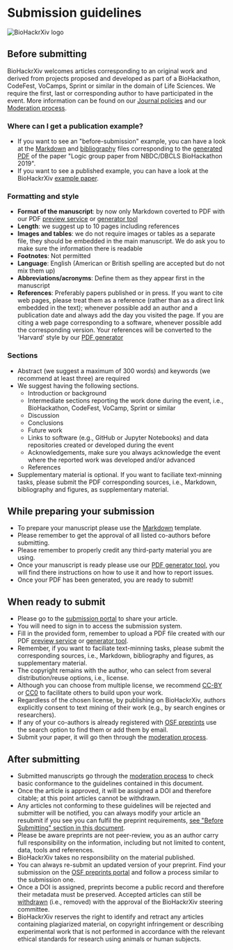 # Submission guidelines

![BioHackrXiv logo](assets/logo/BioHackrXiv-logo-transparent-340x140.png)

## Before submitting

BioHackrXiv welcomes articles corresponding to an original work and derived from projects proposed and developed as part of a BioHackathon, CodeFest, VoCamps, Sprint or similar in the domain of Life Sciences. We require the first, last or corresponding author to have participated in the event. More information can be found on our [Journal policies](./journal_policies.md) and our [Moderation process](./moderation_process.md).

### Where can I get a publication example?

* If you want to see an "before-submission" example, you can have a look at the [Markdown](https://raw.githubusercontent.com/biohackrxiv/bhxiv-gen-pdf/master/example/logic/paper.md) and [bibliography](https://raw.githubusercontent.com/biohackrxiv/bhxiv-gen-pdf/master/example/logic/paper.bib) files corresponding to the 
[generated PDF](https://github.com/biohackrxiv/bhxiv-gen-pdf/blob/master/example/logic/LogicProgramming.pdf)
of the paper "Logic group paper from NBDC/DBCLS BioHackathon 2019".
* If you want to see a published example, you can have a look at the BioHackrXiv [example paper](https://doi.org/10.37044/osf.io/8qdse).

### Formatting and style

* **Format of the manuscript**: by now only Markdown coverted to PDF with our PDF [preview service](http://preview.biohackrxiv.org/) or [generator tool](https://github.com/biohackrxiv/bhxiv-gen-pdf)
* **Length**: we suggest up to 10 pages including references
* **Images and tables**: we do not require images or tables as a separate file, they should be embedded in the main manuscript. We do ask you to make sure the information there is readable
* **Footnotes**: Not permitted
* **Language**: English (American or British spelling are accepted but do not mix them up)
* **Abbreviations/acronyms**: Define them as they appear first in the manuscript
* **References**: Preferably papers published or in press. If you want to cite web pages, please treat them as a reference (rather than as a direct link embedded in the text); whenever possible add an author and a publication date and always add the day you visited the page. If you are citing a web page corresponding to a software, whenever possible add the corresponding version. Your references will be converted to the 'Harvard' style by our [PDF generator](https://github.com/biohackrxiv/bhxiv-gen-pdf)

### Sections

* Abstract (we suggest a maximum of 300 words) and keywords (we recommend at least three) are required
* We suggest having the following sections.
  * Introduction or background
  * Intermediate sections reporting the work done during the event, i.e., BioHackathon, CodeFest, VoCamp, Sprint or similar
  * Discussion 
  * Conclusions
  * Future work
  * Links to software (e.g., GitHub or Jupyter Notebooks) and data repositories created or developed during the event
  * Acknowledgements, make sure you always acknowledge the event where the reported work was developed and/or advanced
  * References
* Supplementary material is optional. If you want to faciliate text-minning tasks, please submit the PDF corresponding sources, i.e., Markdown, bibliography and figures, as supplementary material.

## While preparing your submission

* To prepare your manuscript please use the [Markdown](https://raw.githubusercontent.com/biohackrxiv/submission-templates/master/paper.md) template.
* Please remember to get the approval of all listed co-authors before submitting.
* Please remember to properly credit any third-party material you are using.
* Once your manuscript is ready please use our [PDF generator tool](https://github.com/biohackrxiv/bhxiv-gen-pdf), you will find there instructions on how to use it and how to report issues.
* Once your PDF has been generated, you are ready to submit!

## When ready to submit

* Please go to the [submission portal](https://biohackrxiv.org/) to share your article.
* You will need to sign in to access the submission system.
* Fill in the provided form, remember to upload a PDF file created with our PDF [preview service](http://preview.biohackrxiv.org/) or [generator tool](https://github.com/biohackrxiv/bhxiv-gen-pdf).
* Remember, if you want to faciliate text-minning tasks, please submit the corresponding sources, i.e., Markdown, bibliography and figures, as supplementary material.
* The copyright remains with the author, who can select from several distribution/reuse options, i.e., license.
* Although you can choose from multiple license, we recommend [CC-BY](https://creativecommons.org/licenses/by/4.0/) or [CC0](https://creativecommons.org/share-your-work/public-domain/cc0/) to facilitate others to build upon your work.
* Regardless of the chosen license, by publishing on BioHackrXiv, authors explicitly consent to text mining of their work (e.g., by search engines or researchers).
* If any of your co-authors is already registered with [OSF preprints](https://osf.io/preprints/) use the search option to find them or add them by email.
* Submit your paper, it will go then through the [moderation process](./moderation_process.md).

## After submitting

* Submitted manuscripts go through the [moderation process](./moderation_process.md) to check basic conformance to the guidelines contained in this document.
* Once the article is approved, it will be assigned a DOI and therefore citable; at this point articles cannot be withdrawn.
* Any articles not conforming to these guidelines will be rejected and submitter will be notified, you can always modify your article an resubmit if you see you can fulfil the preprint requirements, [see "Before Submitting" section in this document](#before-submitting).
* Please be aware preprints are not peer-review, you as an author carry full responsibility on the information, including but not limited to content, data, tools and references.
* BioHackrXiv takes no responsibility on the material published.
* You can always re-submit an updated version of your preprint. Find your submission on the [OSF preprints portal](https://osf.io/preprints/) and follow a process similar to the submission one.
* Once a DOI is assigned, preprints become a public record and therefore their metadata must be preserved. Accepted articles can still be [withdrawn](https://help.osf.io/hc/en-us/articles/360021490833-Withdrawing-a-Preprint) (i.e., removed) with the approval of the BioHackrXiv steering committee.
* BioHackrXiv reserves the right to identify and retract any articles containing plagiarized material, on copyright infringement or describing experimental work that is not performed in accordance with the relevant ethical standards for research using animals or human subjects.
